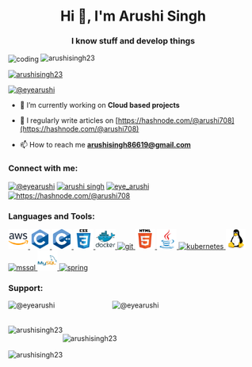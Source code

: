 <h1 align="center">Hi 👋, I'm Arushi Singh</h1>
<h3 align="center">I know stuff and develop things</h3>
<img align="center" alt="coding"  width="400" height="300" src="https://user-images.githubusercontent.com/55389276/140866485-8fb1c876-9a8f-4d6a-98dc-08c4981eaf70.gif"


<p align="left"> <img src="https://komarev.com/ghpvc/?username=arushisingh23&label=Profile%20views&color=0e75b6&style=flat" alt="arushisingh23" /> </p>

<p align="left"> <a href="https://github.com/ryo-ma/github-profile-trophy"><img src="https://github-profile-trophy.vercel.app/?username=arushisingh23" alt="arushisingh23" /></a> </p>

<p align="left"> <a href="https://twitter.com/@eyearushi" target="blank"><img src="https://img.shields.io/twitter/follow/@eyearushi?logo=twitter&style=for-the-badge" alt="@eyearushi" /></a> </p>

- 🔭 I’m currently working on **Cloud based projects**

- 📝 I regularly write articles on [https://hashnode.com/@arushi708](https://hashnode.com/@arushi708)

- 📫 How to reach me **arushisingh86619@gmail.com**

<h3 align="left">Connect with me:</h3>
<p align="left">
<a href="https://twitter.com/@eyearushi" target="blank"><img align="center" src="https://raw.githubusercontent.com/rahuldkjain/github-profile-readme-generator/master/src/images/icons/Social/twitter.svg" alt="@eyearushi" height="30" width="40" /></a>
<a href="https://linkedin.com/in/arushi singh" target="blank"><img align="center" src="https://raw.githubusercontent.com/rahuldkjain/github-profile-readme-generator/master/src/images/icons/Social/linked-in-alt.svg" alt="arushi singh" height="30" width="40" /></a>
<a href="https://instagram.com/eye_arushi" target="blank"><img align="center" src="https://raw.githubusercontent.com/rahuldkjain/github-profile-readme-generator/master/src/images/icons/Social/instagram.svg" alt="eye_arushi" height="30" width="40" /></a>
<a href="https://hashnode.com/https://hashnode.com/@arushi708" target="blank"><img align="center" src="https://raw.githubusercontent.com/rahuldkjain/github-profile-readme-generator/master/src/images/icons/Social/hashnode.svg" alt="https://hashnode.com/@arushi708" height="30" width="40" /></a>
</p>

<h3 align="left">Languages and Tools:</h3>
<p align="left"> <a href="https://aws.amazon.com" target="_blank" rel="noreferrer"> <img src="https://raw.githubusercontent.com/devicons/devicon/master/icons/amazonwebservices/amazonwebservices-original-wordmark.svg" alt="aws" width="40" height="40"/> </a> <a href="https://www.cprogramming.com/" target="_blank" rel="noreferrer"> <img src="https://raw.githubusercontent.com/devicons/devicon/master/icons/c/c-original.svg" alt="c" width="40" height="40"/> </a> <a href="https://www.w3schools.com/cpp/" target="_blank" rel="noreferrer"> <img src="https://raw.githubusercontent.com/devicons/devicon/master/icons/cplusplus/cplusplus-original.svg" alt="cplusplus" width="40" height="40"/> </a> <a href="https://www.w3schools.com/css/" target="_blank" rel="noreferrer"> <img src="https://raw.githubusercontent.com/devicons/devicon/master/icons/css3/css3-original-wordmark.svg" alt="css3" width="40" height="40"/> </a> <a href="https://www.docker.com/" target="_blank" rel="noreferrer"> <img src="https://raw.githubusercontent.com/devicons/devicon/master/icons/docker/docker-original-wordmark.svg" alt="docker" width="40" height="40"/> </a> <a href="https://git-scm.com/" target="_blank" rel="noreferrer"> <img src="https://www.vectorlogo.zone/logos/git-scm/git-scm-icon.svg" alt="git" width="40" height="40"/> </a> <a href="https://www.w3.org/html/" target="_blank" rel="noreferrer"> <img src="https://raw.githubusercontent.com/devicons/devicon/master/icons/html5/html5-original-wordmark.svg" alt="html5" width="40" height="40"/> </a> <a href="https://www.java.com" target="_blank" rel="noreferrer"> <img src="https://raw.githubusercontent.com/devicons/devicon/master/icons/java/java-original.svg" alt="java" width="40" height="40"/> </a> <a href="https://kubernetes.io" target="_blank" rel="noreferrer"> <img src="https://www.vectorlogo.zone/logos/kubernetes/kubernetes-icon.svg" alt="kubernetes" width="40" height="40"/> </a> <a href="https://www.linux.org/" target="_blank" rel="noreferrer"> <img src="https://raw.githubusercontent.com/devicons/devicon/master/icons/linux/linux-original.svg" alt="linux" width="40" height="40"/> </a> <a href="https://www.microsoft.com/en-us/sql-server" target="_blank" rel="noreferrer"> <img src="https://www.svgrepo.com/show/303229/microsoft-sql-server-logo.svg" alt="mssql" width="40" height="40"/> </a> <a href="https://www.mysql.com/" target="_blank" rel="noreferrer"> <img src="https://raw.githubusercontent.com/devicons/devicon/master/icons/mysql/mysql-original-wordmark.svg" alt="mysql" width="40" height="40"/> </a> <a href="https://spring.io/" target="_blank" rel="noreferrer"> <img src="https://www.vectorlogo.zone/logos/springio/springio-icon.svg" alt="spring" width="40" height="40"/> </a> </p>

<h3 align="left">Support:</h3>
<p><a href="https://www.buymeacoffee.com/@eyearushi"> <img align="left" src="https://cdn.buymeacoffee.com/buttons/v2/default-yellow.png" height="50" width="210" alt="@eyearushi" /></a><a href="https://ko-fi.com/@eyearushi"> <img align="left" src="https://cdn.ko-fi.com/cdn/kofi3.png?v=3" height="50" width="210" alt="@eyearushi" /></a></p><br><br>

<p><img align="left" src="https://github-readme-stats.vercel.app/api/top-langs?username=arushisingh23&show_icons=true&locale=en&layout=compact" alt="arushisingh23" /></p>

<p>&nbsp;<img align="center" src="https://github-readme-stats.vercel.app/api?username=arushisingh23&show_icons=true&locale=en" alt="arushisingh23" /></p>

<p><img align="center" src="https://github-readme-streak-stats.herokuapp.com/?user=arushisingh23&" alt="arushisingh23" /></p>

